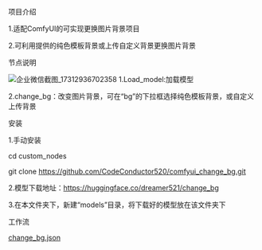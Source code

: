 项目介绍

1.适配ComfyUI的可实现更换图片背景项目

2.可利用提供的纯色模板背景或上传自定义背景更换图片背景



节点说明



![企业微信截图_17312936702358](https://github.com/user-attachments/assets/5cc60dd4-f0fd-4431-b2fe-92a72199e0a8)
1.Load_model:加载模型

2.change_bg：改变图片背景，可在“bg”的下拉框选择纯色模板背景，或自定义上传背景

安装

1.手动安装

cd custom_nodes

git clone https://github.com/CodeConductor520/comfyui_change_bg.git

2.模型下载地址：https://huggingface.co/dreamer521/change_bg

3.在本文件夹下，新建“models”目录，将下载好的模型放在该文件夹下

工作流

[change_bg.json](https://github.com/user-attachments/files/17694685/change_bg.json)
